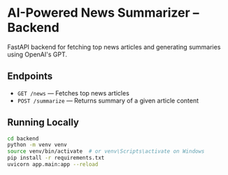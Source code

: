 # AI-Powered News Summarizer – Backend

FastAPI backend for fetching top news articles and generating summaries using OpenAI's GPT.

## Endpoints

- `GET /news` — Fetches top news articles
- `POST /summarize` — Returns summary of a given article content

## Running Locally

```bash
cd backend
python -m venv venv
source venv/bin/activate  # or venv\Scripts\activate on Windows
pip install -r requirements.txt
uvicorn app.main:app --reload
